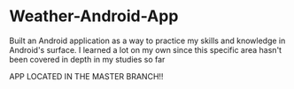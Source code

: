 # Weather-Android-App
Built an Android application as a way to practice my skills and knowledge in Android's surface.
I learned a lot on my own since this specific area hasn't been covered in depth in my studies so far

APP LOCATED IN THE MASTER BRANCH!!
